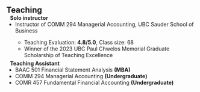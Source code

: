  
 <h2 id="teaching" style="margin: 2px 0px 0px;"> <br> 
<br> Teaching</h2>

<h4 style="margin:0 10px 0;">Solo instructor</h4>  
<ul style="margin:0 0 5px;">
  <li><autocolor>Instructor of COMM 294 Managerial Accounting, UBC Sauder School of Business</autocolor></li>
  <ul>
     <li> Teaching Evaluation: <strong>4.8/5.0</strong>, Class size: 68 </li>
      <li>Winner of the 2023 UBC Paul Chwelos Memorial Graduate Scholarship of Teaching Excellence</li>
     </ul>
</ul>

<h4 style="margin:0 10px 0;">Teaching Assistant</h4>  
<ul style="margin:0 0 5px;">
       <li><autocolor>BAAC 501 Financial Statement Analysis <strong> (MBA)</strong></autocolor></li>
       <li><autocolor>COMM 294 Managerial Accounting <strong>(Undergraduate)</strong></autocolor></li>
       <li><autocolor>COMR 457 Fundamental Financial Accounting <strong>(Undergraduate)</strong></autocolor></li> 
</ul>
